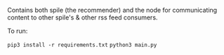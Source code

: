 Contains both spile (the recommender) and the node for communicating content to other spile's & other rss feed consumers.

To run:

`pip3 install -r requirements.txt`
`python3 main.py`